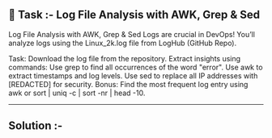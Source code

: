## 📌 Task :- Log File Analysis with AWK, Grep & Sed
Log File Analysis with AWK, Grep & Sed
Logs are crucial in DevOps! You’ll analyze logs using the Linux_2k.log file from LogHub (GitHub Repo).

Task: Download the log file from the repository. Extract insights using commands: Use grep to find all occurrences of the word "error". Use awk to extract timestamps and log levels. Use sed to replace all IP addresses with [REDACTED] for security. Bonus: Find the most frequent log entry using awk or sort | uniq -c | sort -nr | head -10.

---
## Solution :-

